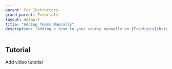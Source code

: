 ```yaml
---
parent: For Instructors
grand_parent: Tutorials
layout: default
title: "Adding Teams Manually"
description: "Adding a team to your course manually on [Frontiers](https://frontiers-qa.dokku-00.cs.ucsb.edu/)."
---
```


## Tutorial
Add video tutorial